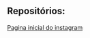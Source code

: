 ## Repositórios:

[Pagina inicial do instagram](https://github.com/AntonioNarcilio/dio/tree/landing-page-instagram)
